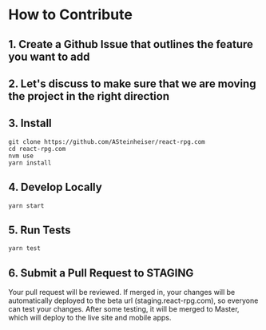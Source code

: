 # How to Contribute
## 1. Create a Github Issue that outlines the feature you want to add
## 2. Let's discuss to make sure that we are moving the project in the right direction
## 3. Install
```
git clone https://github.com/ASteinheiser/react-rpg.com
cd react-rpg.com
nvm use
yarn install
```
## 4. Develop Locally
```
yarn start
```
## 5. Run Tests
```
yarn test
```
## 6. Submit a Pull Request to STAGING

Your pull request will be reviewed. If merged in, your changes will be automatically deployed to the beta url (staging.react-rpg.com), so everyone can test your changes. After some testing, it will be merged to Master, which will deploy to the live site and mobile apps.